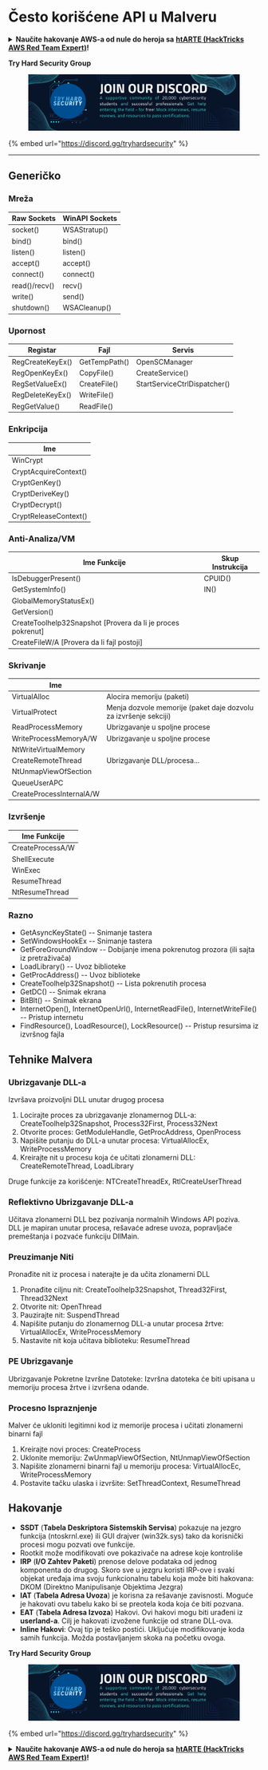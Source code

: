 # Često korišćene API u Malveru

<details>

<summary><strong>Naučite hakovanje AWS-a od nule do heroja sa</strong> <a href="https://training.hacktricks.xyz/courses/arte"><strong>htARTE (HackTricks AWS Red Team Expert)</strong></a><strong>!</strong></summary>

Drugi načini podrške HackTricks-u:

* Ako želite da vidite **vašu kompaniju reklamiranu na HackTricks-u** ili **preuzmete HackTricks u PDF formatu** proverite [**PLANOVE ZA PRIJATELJSTVO**](https://github.com/sponsors/carlospolop)!
* Nabavite [**zvanični PEASS & HackTricks swag**](https://peass.creator-spring.com)
* Otkrijte [**Porodicu PEASS**](https://opensea.io/collection/the-peass-family), našu kolekciju ekskluzivnih [**NFT-ova**](https://opensea.io/collection/the-peass-family)
* **Pridružite se** 💬 [**Discord grupi**](https://discord.gg/hRep4RUj7f) ili [**telegram grupi**](https://t.me/peass) ili nas **pratite** na **Twitteru** 🐦 [**@carlospolopm**](https://twitter.com/hacktricks\_live)**.**
* **Podelite svoje hakovanje trikove slanjem PR-ova na** [**HackTricks**](https://github.com/carlospolop/hacktricks) i [**HackTricks Cloud**](https://github.com/carlospolop/hacktricks-cloud) github repozitorijume.

</details>

**Try Hard Security Group**

<figure><img src="/.gitbook/assets/telegram-cloud-document-1-5159108904864449420.jpg" alt=""><figcaption></figcaption></figure>

{% embed url="https://discord.gg/tryhardsecurity" %}

***

## Generičko

### Mreža

| Raw Sockets   | WinAPI Sockets |
| ------------- | -------------- |
| socket()      | WSAStratup()   |
| bind()        | bind()         |
| listen()      | listen()       |
| accept()      | accept()       |
| connect()     | connect()      |
| read()/recv() | recv()         |
| write()       | send()         |
| shutdown()    | WSACleanup()   |

### Upornost

| Registar         | Fajl          | Servis                      |
| ---------------- | ------------- | ---------------------------- |
| RegCreateKeyEx() | GetTempPath() | OpenSCManager                |
| RegOpenKeyEx()   | CopyFile()    | CreateService()              |
| RegSetValueEx()  | CreateFile()  | StartServiceCtrlDispatcher() |
| RegDeleteKeyEx() | WriteFile()   |                              |
| RegGetValue()    | ReadFile()    |                              |

### Enkripcija

| Ime                  |
| --------------------- |
| WinCrypt              |
| CryptAcquireContext() |
| CryptGenKey()         |
| CryptDeriveKey()      |
| CryptDecrypt()        |
| CryptReleaseContext() |

### Anti-Analiza/VM

| Ime Funkcije                                             | Skup Instrukcija |
| --------------------------------------------------------- | ---------------- |
| IsDebuggerPresent()                                       | CPUID()          |
| GetSystemInfo()                                           | IN()             |
| GlobalMemoryStatusEx()                                    |                  |
| GetVersion()                                              |                  |
| CreateToolhelp32Snapshot \[Provera da li je proces pokrenut] |                  |
| CreateFileW/A \[Provera da li fajl postoji]                    |                  |

### Skrivanje

| Ime                     |                                                                            |
| ------------------------ | -------------------------------------------------------------------------- |
| VirtualAlloc             | Alocira memoriju (paketi)                                                     |
| VirtualProtect           | Menja dozvole memorije (paket daje dozvolu za izvršenje sekciji) |
| ReadProcessMemory        | Ubrizgavanje u spoljne procese                                          |
| WriteProcessMemoryA/W    | Ubrizgavanje u spoljne procese                                          |
| NtWriteVirtualMemory     |                                                                            |
| CreateRemoteThread       | Ubrizgavanje DLL/procesa...                                                   |
| NtUnmapViewOfSection     |                                                                            |
| QueueUserAPC             |                                                                            |
| CreateProcessInternalA/W |                                                                            |

### Izvršenje

| Ime Funkcije    |
| ---------------- |
| CreateProcessA/W |
| ShellExecute     |
| WinExec          |
| ResumeThread     |
| NtResumeThread   |

### Razno

* GetAsyncKeyState() -- Snimanje tastera
* SetWindowsHookEx -- Snimanje tastera
* GetForeGroundWindow -- Dobijanje imena pokrenutog prozora (ili sajta iz pretraživača)
* LoadLibrary() -- Uvoz biblioteke
* GetProcAddress() -- Uvoz biblioteke
* CreateToolhelp32Snapshot() -- Lista pokrenutih procesa
* GetDC() -- Snimak ekrana
* BitBlt() -- Snimak ekrana
* InternetOpen(), InternetOpenUrl(), InternetReadFile(), InternetWriteFile() -- Pristup internetu
* FindResource(), LoadResource(), LockResource() -- Pristup resursima iz izvršnog fajla

## Tehnike Malvera

### Ubrizgavanje DLL-a

Izvršava proizvoljni DLL unutar drugog procesa

1. Locirajte proces za ubrizgavanje zlonamernog DLL-a: CreateToolhelp32Snapshot, Process32First, Process32Next
2. Otvorite proces: GetModuleHandle, GetProcAddress, OpenProcess
3. Napišite putanju do DLL-a unutar procesa: VirtualAllocEx, WriteProcessMemory
4. Kreirajte nit u procesu koja će učitati zlonamerni DLL: CreateRemoteThread, LoadLibrary

Druge funkcije za korišćenje: NTCreateThreadEx, RtlCreateUserThread

### Reflektivno Ubrizgavanje DLL-a

Učitava zlonamerni DLL bez pozivanja normalnih Windows API poziva.\
DLL je mapiran unutar procesa, rešavaće adrese uvoza, popravljaće premeštanja i pozvaće funkciju DllMain.

### Preuzimanje Niti

Pronađite nit iz procesa i naterajte je da učita zlonamerni DLL

1. Pronađite ciljnu nit: CreateToolhelp32Snapshot, Thread32First, Thread32Next
2. Otvorite nit: OpenThread
3. Pauzirajte nit: SuspendThread
4. Napišite putanju do zlonamernog DLL-a unutar procesa žrtve: VirtualAllocEx, WriteProcessMemory
5. Nastavite nit koja učitava biblioteku: ResumeThread

### PE Ubrizgavanje

Ubrizgavanje Pokretne Izvršne Datoteke: Izvršna datoteka će biti upisana u memoriju procesa žrtve i izvršena odande.

### Procesno Ispraznjenje

Malver će ukloniti legitimni kod iz memorije procesa i učitati zlonamerni binarni fajl

1. Kreirajte novi proces: CreateProcess
2. Uklonite memoriju: ZwUnmapViewOfSection, NtUnmapViewOfSection
3. Napišite zlonamerni binarni fajl u memoriju procesa: VirtualAllocEc, WriteProcessMemory
4. Postavite tačku ulaska i izvršite: SetThreadContext, ResumeThread

## Hakovanje

* **SSDT** (**Tabela Deskriptora Sistemskih Servisa**) pokazuje na jezgro funkcija (ntoskrnl.exe) ili GUI drajver (win32k.sys) tako da korisnički procesi mogu pozvati ove funkcije.
* Rootkit može modifikovati ove pokazivače na adrese koje kontroliše
* **IRP** (**I/O Zahtev Paketi**) prenose delove podataka od jednog komponenta do drugog. Skoro sve u jezgru koristi IRP-ove i svaki objekat uređaja ima svoju funkcionalnu tabelu koja može biti hakovana: DKOM (Direktno Manipulisanje Objektima Jezgra)
* **IAT** (**Tabela Adresa Uvoza**) je korisna za rešavanje zavisnosti. Moguće je hakovati ovu tabelu kako bi se preotela koda koja će biti pozvana.
* **EAT** (**Tabela Adresa Izvoza**) Hakovi. Ovi hakovi mogu biti urađeni iz **userland-a**. Cilj je hakovati izvožene funkcije od strane DLL-ova.
* **Inline Hakovi**: Ovaj tip je teško postići. Uključuje modifikovanje koda samih funkcija. Možda postavljanjem skoka na početku ovoga.

**Try Hard Security Group**

<figure><img src="/.gitbook/assets/telegram-cloud-document-1-5159108904864449420.jpg" alt=""><figcaption></figcaption></figure>

{% embed url="https://discord.gg/tryhardsecurity" %}

<details>

<summary><strong>Naučite hakovanje AWS-a od nule do heroja sa</strong> <a href="https://training.hacktricks.xyz/courses/arte"><strong>htARTE (HackTricks AWS Red Team Expert)</strong></a><strong>!</strong></summary>

Drugi načini podrške HackTricks-u:

* Ako želite da vidite **vašu kompaniju reklamiranu na HackTricks-u** ili **preuzmete HackTricks u PDF formatu** proverite [**PLANOVE ZA PRIJATELJSTVO**](https://github.com/sponsors/carlospolop)!
* Nabavite [**zvanični PEASS & HackTricks swag**](https://peass.creator-spring.com)
* Otkrijte [**Porodicu PEASS**](https://opensea.io/collection/the-peass-family), našu kolekciju ekskluzivnih [**NFT-ova**](https://opensea.io/collection/the-peass-family)
* **Pridružite se** 💬 [**Discord grupi**](https://discord.gg/hRep4RUj7f) ili [**telegram grupi**](https://t.me/peass) ili nas **pratite** na **Twitteru** 🐦 [**@carlospolopm**](https://twitter.com/hacktricks\_live)**.**
* **Podelite svoje hakovanje trikove podnošenjem PR-ova na** [**HackTricks**](https://github.com/carlospolop/hacktricks) **i** [**HackTricks Cloud**](https://github.com/carlospolop/hacktricks-cloud) **github repozitorijume.**
